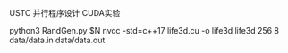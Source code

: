 USTC 并行程序设计 CUDA实验

python3 RandGen.py $N
nvcc -std=c++17 life3d.cu -o life3d
life3d 256 8 data/data.in data/data.out
